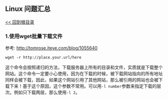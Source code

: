 Linux 问题汇总
----
[<< 回到根目录]

### 1.使用wget批量下载文件
参考: <http://tomrose.iteye.com/blog/1055640>

	wget -r http://place.your.url/here

这个命令会按照递归的方法，下载服务器上所有的目录和文件，实质就是下载整个网站。这个命令一定要小心使用，因为在下载的时候，被下载网站指向的所有地址同样会被下载，因此，如果这个网站引用了其他网站，那么被引用的网站也会被下载下来！基于这个原因，这个参数不常用。可以用`-l number`参数来指定下载的层次。例如只下载两层，那么使用`-l 2`。

[<< 回到根目录]: ./README.md

